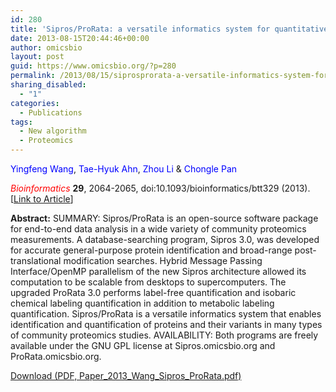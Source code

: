 ```yaml
---
id: 280
title: 'Sipros/ProRata: a versatile informatics system for quantitative community proteomics.'
date: 2013-08-15T20:44:46+00:00
author: omicsbio
layout: post
guid: https://www.omicsbio.org/?p=280
permalink: /2013/08/15/siprosprorata-a-versatile-informatics-system-for-quantitative-community-proteomics/
sharing_disabled:
  - "1"
categories:
  - Publications
tags:
  - New algorithm
  - Proteomics
---
```

<span style="color: #0000ff;">Yingfeng Wang</span>, <span style="color: #0000ff;">Tae-Hyuk Ahn</span>, <span style="color: #0000ff;">Zhou Li</span> & <span style="color: #0000ff;">Chongle Pan</span>

<span style="color: #ff0000;"><em>Bioinformatics</em></span> **29**, 2064-2065, doi:10.1093/bioinformatics/btt329 (2013). [[Link to Article](http://bioinformatics.oxfordjournals.org/content/29/16/2064.long)]

<!--more-->

**Abstract:** SUMMARY: Sipros/ProRata is an open-source software package for end-to-end data analysis in a wide variety of community proteomics measurements. A database-searching program, Sipros 3.0, was developed for accurate general-purpose protein identification and broad-range post-translational modification searches. Hybrid Message Passing Interface/OpenMP parallelism of the new Sipros architecture allowed its computation to be scalable from desktops to supercomputers. The upgraded ProRata 3.0 performs label-free quantification and isobaric chemical labeling quantification in addition to metabolic labeling quantification. Sipros/ProRata is a versatile informatics system that enables identification and quantification of proteins and their variants in many types of community proteomics studies. AVAILABILITY: Both programs are freely available under the GNU GPL license at Sipros.omicsbio.org and ProRata.omicsbio.org.

<p class="gde-text">
  <a href="https://www.omicsbio.org/wp-content/uploads/2013/08/Paper_2013_Wang_Sipros_ProRata.pdf" class="gde-link" onClick="_gaq.push(['_trackEvent', 'Google Doc Embedder', 'Download', this.href]);">Download (PDF, Paper_2013_Wang_Sipros_ProRata.pdf)</a>
</p>